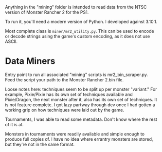 Anything in the "mining" folder is intended to read data from the NTSC version of Monster Rancher 2 for the PS1.

To run it, you'll need a modern version of Python. I developed against 3.10.1.

Most complete class is `miner/mr2_utility.py`. This can be used to encode or decode strings using the game's custom encoding, as it does not use ASCII.

# Data Miners

Entry point to run all associated "mining" scripts is mr2_bin_scraper.py. Feed the script your path to the Monster Rancher 2.bin file. 

Loose notes here: techniques seem to be split up per monster "variant." For example, Pixie/Pixie has its own set of techniques available and Pixie/Dragon, the next monster after it, also has its own set of techniques.
It is not feature complete. I got lazy partway through dev once I had gotten a working grip on how techniques were laid out by the game. 

Tournaments, I was able to read some metadata. Don't know where the rest of it is at.

Monsters in tournaments were readily available and simple enough to produce full copies of. I have no idea where errantry monsters are stored, but they're not in the same format. 